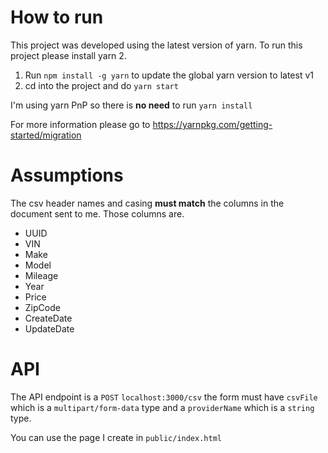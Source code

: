 # How to run

This project was developed using the latest version of yarn. To run this project please install yarn 2.

1. Run `npm install -g yarn` to update the global yarn version to latest v1
2. cd into the project and do `yarn start`

I'm using yarn PnP so there is **no need** to run `yarn install`

For more information please go to https://yarnpkg.com/getting-started/migration

# Assumptions

The csv header names and casing **must match** the columns in the document sent to me. Those columns are.

- UUID
- VIN
- Make
- Model
- Mileage
- Year
- Price
- ZipCode
- CreateDate
- UpdateDate


# API

The API endpoint is a `POST` `localhost:3000/csv` the form must have `csvFile` which is a `multipart/form-data` type and a `providerName` which is a `string` type.

You can use the page I create in `public/index.html`